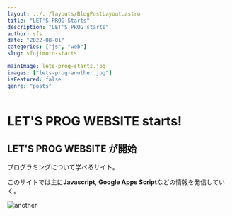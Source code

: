 ```yaml
---
layout: ../../layouts/BlogPostLayout.astro
title: "LET'S PROG Starts"
description: "LET'S PROG starts"
author: sfs
date: "2022-08-01"
categories: ["js", "web"]
slug: sfujimoto-starts

mainImage: lets-prog-starts.jpg
images: ["lets-prog-another.jpg"]
isFeatured: false
genre: "posts"
---
```


# LET'S PROG WEBSITE starts!

## LET'S PROG WEBSITE が開始

プログラミングについて学べるサイト。

このサイトでは主に**Javascript**, **Google Apps Script**などの情報を発信していく。

![another](lets-prog-another.jpg)
